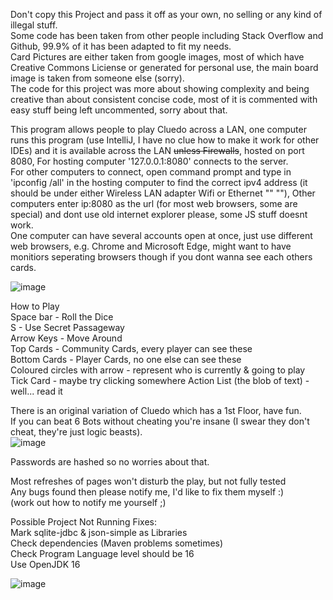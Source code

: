 Don't copy this Project and pass it off as your own, no selling or any kind of illegal stuff.  
Some code has been taken from other people including Stack Overflow and Github, 99.9% of it has been adapted to fit my needs.  
Card Pictures are either taken from google images, most of which have Creative Commons Liciense or generated for personal use, the main board image is taken from someone else (sorry).  
The code for this project was more about showing complexity and being creative than about consistent concise code, most of it is commented with easy stuff being left uncommented, sorry about that.  

This program allows people to play Cluedo across a LAN, one computer runs this program (use IntelliJ, I have no clue how to make it work for other IDEs) and it is available across the LAN ~~unless Firewalls~~, hosted on port 8080,
For hosting computer '127.0.0.1:8080' connects to the server.  
For other computers to connect, open command prompt and type in 'ipconfig /all' in the hosting computer to find the correct ipv4 address
(it should be under either Wireless LAN adapter Wifi or Ethernet "" ""),
Other computers enter ip:8080 as the url (for most web browsers, some are special) and dont use old internet explorer please, some JS stuff doesnt work.  
One computer can have several accounts open at once, just use different web browsers, e.g. Chrome and Microsoft Edge, might want to have monitiors seperating browsers though if you dont wanna see each others cards.

![image](https://user-images.githubusercontent.com/72555054/158430117-794fefd5-ebcf-4dda-8e1b-a05112af2531.png)

How to Play   
Space bar - Roll the Dice  
S - Use Secret Passageway  
Arrow Keys - Move Around  
Top Cards - Community Cards, every player can see these  
Bottom Cards - Player Cards, no one else can see these  
Coloured circles with arrow - represent who is currently & going to play   
Tick Card - maybe try clicking somewhere
Action List (the blob of text) - well... read it  


There is an original variation of Cluedo which has a 1st Floor, have fun.  
If you can beat 6 Bots without cheating you're insane (I swear they don't cheat, they're just logic beasts).  
![image](https://user-images.githubusercontent.com/72555054/158430243-8aab2409-1c14-48ad-9d42-6fefa7525f1b.png)


Passwords are hashed so no worries about that.

Most refreshes of pages won't disturb the play, but not fully tested  
Any bugs found then please notify me, I'd like to fix them myself   :)     
(work out how to notify me yourself ;)


Possible Project Not Running Fixes:  
Mark sqlite-jdbc & json-simple as Libraries  
Check dependencies (Maven problems sometimes)  
Check Program Language level should be 16  
Use OpenJDK 16  

![image](https://user-images.githubusercontent.com/72555054/158429068-c2e91f70-748d-49a4-97c8-82458ea35b72.png)
